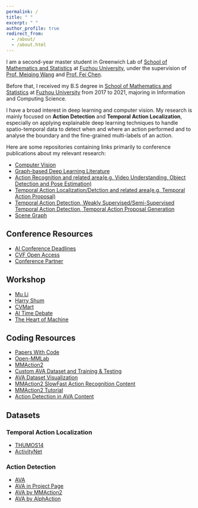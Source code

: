 ```yaml
---
permalink: /
title: " "
excerpt: " "
author_profile: true
redirect_from: 
  - /about/
  - /about.html
---
```


I am a second-year master student in Greenwich Lab of [School of Mathematics and Statistics](https://math.fzu.edu.cn/)
at [Fuzhou University](https://yjsy.fzu.edu.cn/), under the supervision of [Prof. Meiqing Wang](https://math.fzu.edu.cn/info/1102/1837.htm) and [Prof. Fei Chen](https://ccds.fzu.edu.cn/info/1203/5024.htm).

Before that, I received my B.S degree in [School of Mathematics and Statistics](https://math.fzu.edu.cn/) at [Fuzhou University](https://www.fzu.edu.cn/) from 2017 to 2021, majoring in Information and Computing Science.

I have a broad interest in deep learning and computer vision. My research is mainly focused on **Action Detection** and **Temporal Action Localization**, especially on applying explainable deep learning techniques to handle spatio-temporal data to detect when and where an action performed and to analyse the boundary and the fine-grained multi-labels of an action.

Here are some repositories containing links primarily to conference publications about my relevant research:

  - [Computer Vision](https://github.com/jbhuang0604/awesome-computer-vision)
  - [Graph-based Deep Learning Literature](https://github.com/naganandy/graph-based-deep-learning-literature#readme)
  - [Action Recognition and related area(e.g. Video Understanding, Object Detection and Pose Estimation)](https://github.com/jinwchoi/awesome-action-recognition)
  - [Temporal Action Localization/Detction and related area(e.g. Temporal Action Proposal)](https://github.com/Alvin-Zeng/Awesome-Temporal-Action-Localization)
  - [Temporal Action Detection, Weakly Supervised/Semi-Supervised Temporal Action Detection, Temporal Action Proposal Generation](https://github.com/zhenyingfang/Awesome-Temporal-Action-Detection-Temporal-Action-Proposal-Generation)
  - [Scene Graph](https://github.com/huoxingmeishi/Awesome-Scene-Graphs)
  
## Conference Resources
  - [AI Conference Deadlines](https://aideadlin.es/?sub=CV)
  - [CVF Open Access](https://openaccess.thecvf.com/menu)
  - [Conference Partner](https://www.myhuiban.com)
  
## Workshop
  - [Mu Li](https://space.bilibili.com/1567748478/channel/collectiondetail?sid=32744)
  - [Harry Shum](https://space.bilibili.com/1706874133/video?tid=0&page=1&keyword=&order=pubdate)
  - [CVMart](https://space.bilibili.com/85300886/video)
  - [AI Time Debate](https://space.bilibili.com/503316308/video)
  - [The Heart of Machine](https://space.bilibili.com/73414544/video?tid=0&page=2&keyword=&order=pubdate)

## Coding Resources
  - [Papers With Code](https://paperswithcode.com)
  - [Open-MMLab](https://openmmlab.com/codebase)
  - [MMAction2](https://github.com/open-mmlab/mmaction2)
  - [Custom AVA Dataset and Training & Testing](https://blog.csdn.net/WhiffeYF/article/details/124358725?spm=1001.2014.3001.5502)
  - [AVA Dataset Visualization](https://blog.csdn.net/WhiffeYF/article/details/122324067?spm=1001.2014.3001.5502)
  - [MMAction2 SlowFast Action Recognition Content](https://blog.csdn.net/WhiffeYF/article/details/119818960)
  - [MMAction2 Tutorial](https://blog.csdn.net/WhiffeYF/article/details/126192179?spm=1001.2014.3001.5502)
  - [Action Detection in AVA Content](https://blog.csdn.net/WhiffeYF?type=blog)
  
## Datasets

### Temporal Action Localization
  - [THUMOS14](https://www.crcv.ucf.edu/THUMOS14/download.html)
  - [ActivityNet](http://activity-net.org/download.html)

### Action Detection
  - [AVA](https://research.google.com/ava/download.html#ava_actions_download)
  - [AVA in Project Page](https://github.com/cvdfoundation/ava-dataset)
  - [AVA by MMAction2](https://github.com/open-mmlab/mmaction2/tree/master/tools/data/ava)
  - [AVA by AlphAction](https://github.com/MVIG-SJTU/AlphAction/blob/master/DATA.md)
  

